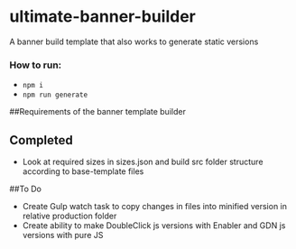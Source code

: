# ultimate-banner-builder
A banner build template that also works to generate static versions

### How to run:
- `npm i`
- `npm run generate`


##Requirements of the banner template builder
## Completed
- Look at required sizes in sizes.json and build src folder structure according to base-template files

##To Do
- Create Gulp watch task to copy changes in files into minified version in relative production folder
- Create ability to make DoubleClick js versions with Enabler and GDN js versions with pure JS